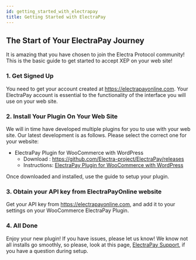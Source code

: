 ```yaml
---
id: getting_started_with_electrapay
title: Getting Started with ElectraPay
---
```


## **The Start of Your ElectraPay Journey**

It is amazing that you have chosen to join the Electra Protocol community! This is the basic guide to get started to accept XEP on your web site!

### 1. Get Signed Up 

You need to get your account created at <a href="https://electrapayonline.com">https://electrapayonline.com</a>. Your ElectraPay account is essential to the functionality of the interface you will use on your web site.

### 2. Install Your Plugin On Your Web Site

We will in time have developed multiple plugins for you to use with your web site. Our latest development is as follows. Please select the correct one for your website:

- ElectraPay Plugin for WooCommerce with WordPress
   - Download : <a href="https://github.com/Electra-project/ElectraPay/releases">https://github.com/Electra-project/ElectraPay/releases</a>
   - Instructions: [ElectraPay Plugin for WooCommerce with WordPress](electrapay_setup.md)

Once downloaded and installed, use the guide to setup your plugin.

### 3. Obtain your API key from ElectraPayOnline website

Get your API key from <a href="https://electrapayonline.com">https://electrapayonline.com</a>, and add it to your settings on your WooCommerce ElectraPay Plugin.

### 4. All Done

Enjoy your new plugin! If you have issues, please let us know! We know not all installs go smoothly, so please, look at this page, [ElectraPay Support](electrapay_support.md), if you have a question during setup. 
